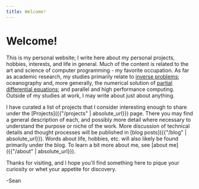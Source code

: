 ```yaml
---
title: Welcome!
---
```


# Welcome!
This is my personal website; I write here about my personal projects, hobbies,
interests, and life in general. Much of the content is related to the art and
science of computer programming - my favorite occupation. As far as academic
research, my studies primarily relate to
[inverse problems](https://en.m.wikipedia.org/wiki/Inverse_problem);
oceanography and, more generally, the numerical solution of [partial differential
equations](https://en.m.wikipedia.org/wiki/Partial_differential_equation); and
parallel and high performance computing. Outside of my studies at work, I may
write about just about anything.

I have curated a list of projects that I consider interesting enough to share
under the [Projects]({{"/projects" | absolute_url}}) page. There you may find
a general description of each, and possibly more detail where necessary to
understand the purpose or niche of the work. More discussion of technical
details and thought processes will be published in
[blog posts]({{"/blog" | absolute_url}}). Words about life, hobbies, etc.
will also likely be found primarily under the blog. To learn a bit more about
me, see [about me]({{"/about" | absolute_url}}).

Thanks for visiting, and I hope you'll find something here to pique your
curiosity or whet your appetite for discovery.

-Sean

